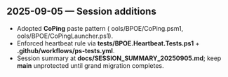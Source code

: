 ## 2025-09-05 — Session additions
- Adopted **CoPing** paste pattern (	ools/BPOE/CoPing.psm1, 	ools/BPOE/CoPingLauncher.ps1).
- Enforced heartbeat rule via **tests/BPOE.Heartbeat.Tests.ps1** + **.github/workflows/ps-tests.yml**.
- Session summary at **docs/SESSION_SUMMARY_20250905.md**; keep **main** unprotected until grand migration completes.
